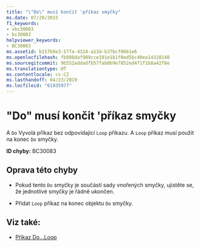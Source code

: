 ```yaml
---
title: "\"Do\" musí končit 'příkaz smyčky"
ms.date: 07/20/2015
f1_keywords:
- vbc30083
- bc30083
helpviewer_keywords:
- BC30083
ms.assetid: b157b9e3-57fa-4324-a13d-b37bcf0861e6
ms.openlocfilehash: fb808daf989cce191e1b1f0ed5bc40ea14328140
ms.sourcegitcommit: 9b552addadfb57fab0b9e7852ed4f1f1b8a42f8e
ms.translationtype: HT
ms.contentlocale: cs-CZ
ms.lasthandoff: 04/23/2019
ms.locfileid: "61935977"
---
```

# <a name="do-must-end-with-a-matching-loop"></a>"Do" musí končit 'příkaz smyčky
A `Do` Vyvolá příkaz bez odpovídající `Loop` příkazu. A `Loop` příkaz musí použít na konec `Do` smyčky.  
  
 **ID chyby:** BC30083  
  
## <a name="to-correct-this-error"></a>Oprava této chyby  
  
- Pokud tento `Do` smyčky je součástí sady vnořených smyčky, ujistěte se, že jednotlivé smyčky je řádně ukončen.  
  
- Přidat `Loop` příkaz na konec objektu `Do` smyčky.  
  
## <a name="see-also"></a>Viz také:

- [Příkaz Do...Loop](../../visual-basic/language-reference/statements/do-loop-statement.md)
